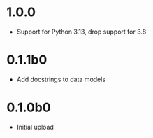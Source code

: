 # 1.0.0
- Support for Python 3.13, drop support for 3.8

# 0.1.1b0
- Add docstrings to data models

# 0.1.0b0
- Initial upload